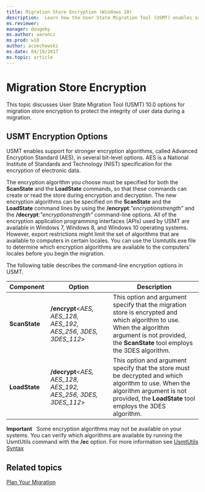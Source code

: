 ```yaml
---
title: Migration Store Encryption (Windows 10)
description:  Learn how the User State Migration Tool (USMT) enables support for stronger encryption algorithms, called Advanced Encryption Standard (AES).
ms.reviewer: 
manager: dougeby
ms.author: aaroncz
ms.prod: w10
author: aczechowski
ms.date: 04/19/2017
ms.topic: article
---
```


# Migration Store Encryption

This topic discusses User State Migration Tool (USMT) 10.0 options for migration store encryption to protect the integrity of user data during a migration.

## USMT Encryption Options

USMT enables support for stronger encryption algorithms, called Advanced Encryption Standard (AES), in several bit-level options. AES is a National Institute of Standards and Technology (NIST) specification for the encryption of electronic data.

The encryption algorithm you choose must be specified for both the **ScanState** and the **LoadState** commands, so that these commands can create or read the store during encryption and decryption. The new encryption algorithms can be specified on the **ScanState** and the **LoadState** command lines by using the **/encrypt**:*"encryptionstrength"* and the **/decrypt**:*"encryptionstrength"* command-line options. All of the encryption application programming interfaces (APIs) used by USMT are available in Windows 7, Windows 8, and Windows 10 operating systems. However, export restrictions might limit the set of algorithms that are available to computers in certain locales. You can use the Usmtutils.exe file to determine which encryption algorithms are available to the computers' locales before you begin the migration.

The following table describes the command-line encryption options in USMT.

|Component|Option|Description|
|--- |--- |--- |
|**ScanState**|**/encrypt**<*AES, AES_128, AES_192, AES_256, 3DES, 3DES_112*>|This option and argument specify that the migration store is encrypted and which algorithm to use. When the algorithm argument is not provided, the **ScanState** tool employs the 3DES algorithm.|
|**LoadState**|**/decrypt**<*AES, AES_128, AES_192, AES_256, 3DES, 3DES_112*>|This option and argument specify that the store must be decrypted and which algorithm to use. When the algorithm argument is not provided, the **LoadState** tool employs the 3DES algorithm.|

**Important**  
Some encryption algorithms may not be available on your systems. You can verify which algorithms are available by running the UsmtUtils command with the **/ec** option. For more information see [UsmtUtils Syntax](usmt-utilities.md)

## Related topics

[Plan Your Migration](usmt-plan-your-migration.md)
